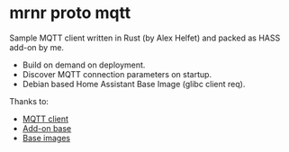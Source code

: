 # mrnr proto mqtt

Sample MQTT client written in Rust (by Alex Helfet) and packed as HASS add-on by me.
- Build on demand on deployment.
- Discover MQTT connection parameters on startup.
- Debian based Home Assistant Base Image (glibc client req).

Thanks to:
- [MQTT client](https://github.com/fluffysquirrels/mqtt-async-client-rs) 
- [Add-on base](https://github.com/hassio-addons/addon-base)
- [Base images](https://github.com/home-assistant/docker-base)
